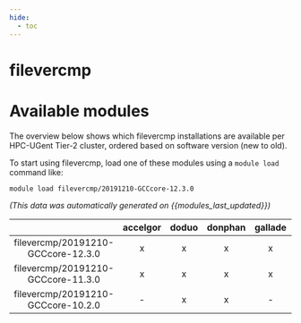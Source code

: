 ```yaml
---
hide:
  - toc
---
```


filevercmp
==========

# Available modules


The overview below shows which filevercmp installations are available per HPC-UGent Tier-2 cluster, ordered based on software version (new to old).

To start using filevercmp, load one of these modules using a `module load` command like:

```shell
module load filevercmp/20191210-GCCcore-12.3.0
```

*(This data was automatically generated on {{modules_last_updated}})*  

| |accelgor|doduo|donphan|gallade|joltik|shinx|skitty|
| :---: | :---: | :---: | :---: | :---: | :---: | :---: | :---: |
|filevercmp/20191210-GCCcore-12.3.0|x|x|x|x|x|x|x|
|filevercmp/20191210-GCCcore-11.3.0|x|x|x|x|x|-|-|
|filevercmp/20191210-GCCcore-10.2.0|-|x|x|-|x|-|-|
